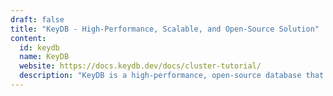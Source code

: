 ```yaml
---
draft: false
title: "KeyDB - High-Performance, Scalable, and Open-Source Solution"
content:
  id: keydb
  name: KeyDB
  website: https://docs.keydb.dev/docs/cluster-tutorial/
  description: "KeyDB is a high-performance, open-source database that outperforms Redis with multithreaded architecture, high scalability, and sub-millisecond latencies."
---
```

